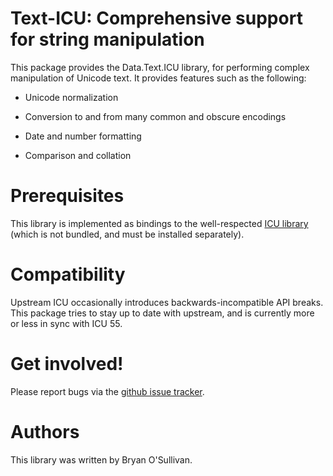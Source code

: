 # Text-ICU: Comprehensive support for string manipulation

This package provides the Data.Text.ICU library, for performing
complex manipulation of Unicode text.  It provides features such as
the following:

* Unicode normalization

* Conversion to and from many common and obscure encodings

* Date and number formatting

* Comparison and collation

# Prerequisites

This library is implemented as bindings to the well-respected [ICU
library](http://www.icu-project.org/) (which is not bundled, and must
be installed separately).


# Compatibility

Upstream ICU occasionally introduces backwards-incompatible API
breaks.  This package tries to stay up to date with upstream, and is
currently more or less in sync with ICU 55.


# Get involved!

Please report bugs via the
[github issue tracker](https://github.com/haskell/text-icu/issues).


# Authors

This library was written by Bryan O'Sullivan.
